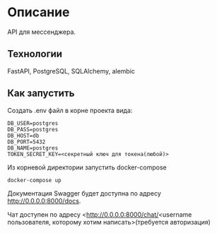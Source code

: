 # Описание

API для мессенджера.

## Технологии

FastAPI, PostgreSQL, SQLAlchemy, alembic

## Как запустить

Создать .env файл в корне проекта вида:

```env
DB_USER=postgres
DB_PASS=postgres
DB_HOST=db
DB_PORT=5432
DB_NAME=postgres
TOKEN_SECRET_KEY=<секретный ключ для токена(любой)>
```

Из корневой директории запустить docker-compose

```bash
docker-compose up
```

Документация Swagger будет доступна по адресу <http://0.0.0.0:8000/docs>.

Чат доступен по адресу <http://0.0.0.0:8000/chat/<username пользователя, которому хотим написать>(требуется авторизация)
